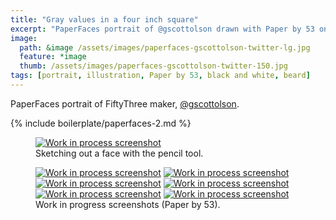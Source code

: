 ```yaml
---
title: "Gray values in a four inch square"
excerpt: "PaperFaces portrait of @gscottolson drawn with Paper by 53 on an iPad."
image: 
  path: &image /assets/images/paperfaces-gscottolson-twitter-lg.jpg 
  feature: *image
  thumb: /assets/images/paperfaces-gscottolson-twitter-150.jpg
tags: [portrait, illustration, Paper by 53, black and white, beard]
---
```


PaperFaces portrait of FiftyThree maker, [@gscottolson](http://twitter.com/gscottolson).

{% include boilerplate/paperfaces-2.md %}

<figure>
  <a href="{{ site.url }}/assets/images/paperfaces-gscottolson-process-1-lg.jpg"><img src="{{ site.url }}/assets/images/paperfaces-gscottolson-process-1-750.jpg" alt="Work in process screenshot"></a>
  <figcaption>Sketching out a face with the pencil tool.</figcaption>
</figure>

<figure class="half">
  <a href="{{ site.url }}/assets/images/paperfaces-gscottolson-process-2-lg.jpg"><img src="{{ site.url }}/assets/images/paperfaces-gscottolson-process-2-600.jpg" alt="Work in process screenshot"></a>
  <a href="{{ site.url }}/assets/images/paperfaces-gscottolson-process-3-lg.jpg"><img src="{{ site.url }}/assets/images/paperfaces-gscottolson-process-3-600.jpg" alt="Work in process screenshot"></a>
  <a href="{{ site.url }}/assets/images/paperfaces-gscottolson-process-4-lg.jpg"><img src="{{ site.url }}/assets/images/paperfaces-gscottolson-process-4-600.jpg" alt="Work in process screenshot"></a>
  <a href="{{ site.url }}/assets/images/paperfaces-gscottolson-process-5-lg.jpg"><img src="{{ site.url }}/assets/images/paperfaces-gscottolson-process-5-600.jpg" alt="Work in process screenshot"></a>
  <a href="{{ site.url }}/assets/images/paperfaces-gscottolson-process-6-lg.jpg"><img src="{{ site.url }}/assets/images/paperfaces-gscottolson-process-6-600.jpg" alt="Work in process screenshot"></a>
  <a href="{{ site.url }}/assets/images/paperfaces-gscottolson-process-7-lg.jpg"><img src="{{ site.url }}/assets/images/paperfaces-gscottolson-process-7-600.jpg" alt="Work in process screenshot"></a>
  <figcaption>Work in progress screenshots (Paper by 53).</figcaption>
</figure>